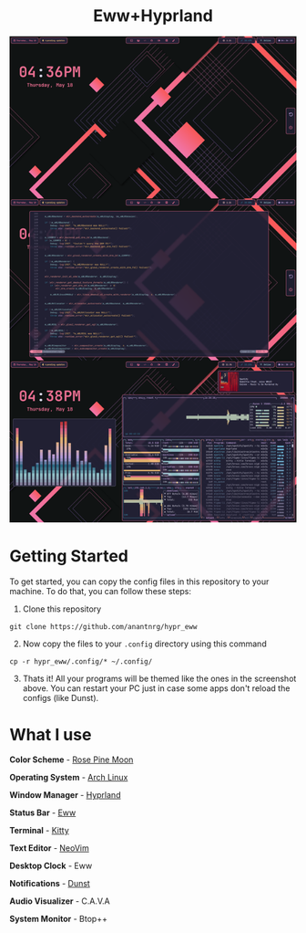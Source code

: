 <h1 style="text-align: center;"> Eww+Hyprland </h1>

![](https://github.com/anantnrg/hypr_eww/blob/main/assets/hypr_eww.png?raw=true)

# Getting Started
To get started, you can copy the config files in this repository to your machine. To do that, you can follow these steps:

1. Clone this repository
```
git clone https://github.com/anantnrg/hypr_eww
```

2. Now copy the files to your `.config` directory using this command
```
cp -r hypr_eww/.config/* ~/.config/
```

3. Thats it! All your programs will be themed like the ones in the screenshot above. You can restart your PC just in case some apps don't reload the configs (like Dunst).

# What I use
**Color Scheme** - [Rose Pine Moon](https://rosepinetheme.com)

**Operating System** - [Arch Linux](https://archlinux.org)

**Window Manager** - [Hyprland](https://hyprland.org)

**Status Bar** - [Eww](https://elkowar.github.io/eww)

**Terminal** - [Kitty](https://github.com/kovidgoyal/kitty)

**Text Editor** - [NeoVim](https://neovim.io)

**Desktop Clock** - Eww

**Notifications** - [Dunst](https://dunst-project.org)

**Audio Visualizer** - C.A.V.A

**System Monitor** - Btop++
